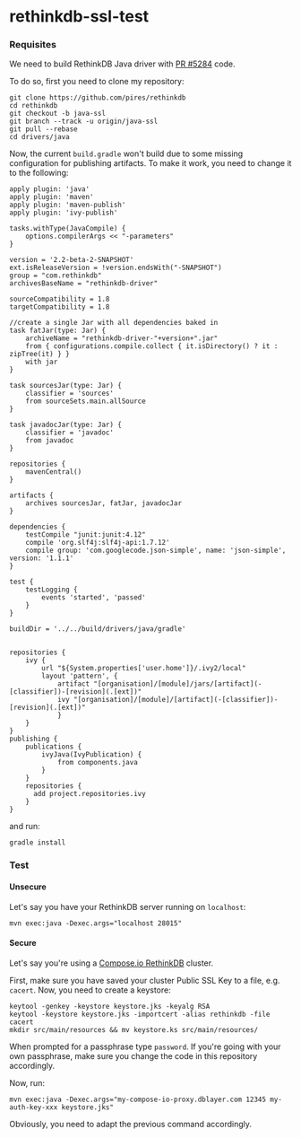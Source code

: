 # rethinkdb-ssl-test

### Requisites

We need to build RethinkDB Java driver with [PR #5284](https://github.com/rethinkdb/rethinkdb/pull/5284) code.

To do so, first you need to clone my repository:
```
git clone https://github.com/pires/rethinkdb
cd rethinkdb
git checkout -b java-ssl
git branch --track -u origin/java-ssl
git pull --rebase
cd drivers/java
```

Now, the current `build.gradle` won't build due to some missing configuration for publishing artifacts. To make it work, you need to change it to the following:
```
apply plugin: 'java'
apply plugin: 'maven'
apply plugin: 'maven-publish'
apply plugin: 'ivy-publish'

tasks.withType(JavaCompile) {
    options.compilerArgs << "-parameters"
}

version = '2.2-beta-2-SNAPSHOT'
ext.isReleaseVersion = !version.endsWith("-SNAPSHOT")
group = "com.rethinkdb"
archivesBaseName = "rethinkdb-driver"

sourceCompatibility = 1.8
targetCompatibility = 1.8

//create a single Jar with all dependencies baked in
task fatJar(type: Jar) {
    archiveName = "rethinkdb-driver-"+version+".jar"
    from { configurations.compile.collect { it.isDirectory() ? it : zipTree(it) } }
    with jar
}

task sourcesJar(type: Jar) {
    classifier = 'sources'
    from sourceSets.main.allSource
}

task javadocJar(type: Jar) {
    classifier = 'javadoc'
    from javadoc
}

repositories {
    mavenCentral()
}

artifacts {
    archives sourcesJar, fatJar, javadocJar
}

dependencies {
    testCompile "junit:junit:4.12"
    compile 'org.slf4j:slf4j-api:1.7.12'
    compile group: 'com.googlecode.json-simple', name: 'json-simple', version: '1.1.1'
}

test {
    testLogging {
        events 'started', 'passed'
    }
}

buildDir = '../../build/drivers/java/gradle'


repositories {
    ivy {
        url "${System.properties['user.home']}/.ivy2/local"
        layout 'pattern', {
            artifact "[organisation]/[module]/jars/[artifact](-[classifier])-[revision](.[ext])"
            ivy "[organisation]/[module]/[artifact](-[classifier])-[revision](.[ext])"
            }
    }
}
publishing {
    publications {
        ivyJava(IvyPublication) {
            from components.java
        }
    }
    repositories {
      add project.repositories.ivy
    }
}

```

and run:
```
gradle install
```

### Test

#### Unsecure

Let's say you have your RethinkDB server running on `localhost`:
```
mvn exec:java -Dexec.args="localhost 28015"
```

#### Secure

Let's say you're using a [Compose.io RethinkDB](https://www.compose.io/rethinkdb/) cluster.

First, make sure you have saved your cluster Public SSL Key to a file, e.g. `cacert`. Now, you need to create a keystore:
```
keytool -genkey -keystore keystore.jks -keyalg RSA
keytool -keystore keystore.jks -importcert -alias rethinkdb -file cacert
mkdir src/main/resources && mv keystore.ks src/main/resources/
```

When prompted for a passphrase type `password`. If you're going with your own passphrase, make sure you change the code in this repository accordingly.


Now, run:
```
mvn exec:java -Dexec.args="my-compose-io-proxy.dblayer.com 12345 my-auth-key-xxx keystore.jks"
```

Obviously, you need to adapt the previous command accordingly.
